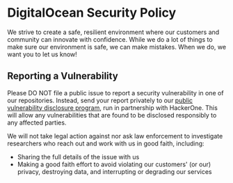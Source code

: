 # DigitalOcean Security Policy

We strive to create a safe, resilient environment where our customers and community can innovate with confidence. While we do a lot of things to make sure our environment is safe, we can make mistakes. When we do, we want you to let us know! 

## Reporting a Vulnerability

Please DO NOT file a public issue to report a security vulnerability in one of our repositories. Instead, send your report privately to our [public vulnerability disclosure program](https://hackerone.com/digitalocean), run in partnership with HackerOne. This will allow any vulnerabilities that are found to be disclosed responsibly to any affected parties.

We will not take legal action against nor ask law enforcement to investigate researchers who reach out and work with us in good faith, including:
- Sharing the full details of the issue with us
- Making a good faith effort to avoid violating our customers' (or our) privacy, destroying data, and interrupting or degrading our services
